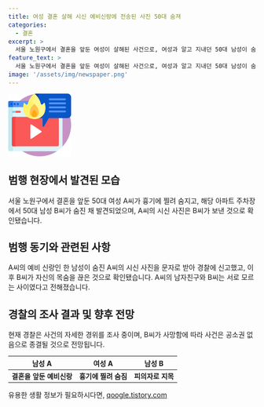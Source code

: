 ```yaml
---
title: 여성 결혼 살해 시신 예비신랑에 전송된 사진 50대 숨져
categories:
  - 결혼
excerpt: >
  서울 노원구에서 결혼을 앞둔 여성이 살해된 사건으로, 여성과 알고 지내던 50대 남성이 숨진 채 발견됐습니다. 경찰은 여성이 남자친구와 모르는 남성 사이에 있었다고 전합니다. 여성의 시신 사진을 받은 남성이 경찰에 신고한 후, 여성과 연결된 50대 남성의 아파트에서 둘 다 숨진 채 발견됐습니다. 경찰은 남성이 여성을 살해한 뒤 자살한 것으로 보고 있습니다. 사건의 경위는 조사 중이며, B씨의 사망으로 사건이 종결될 전망입니다.
feature_text: >
  서울 노원구에서 결혼을 앞둔 여성이 살해된 사건으로, 여성과 알고 지내던 50대 남성이 숨진 채 발견됐습니다. 경찰은 여성이 남자친구와 모르는 남성 사이에 있었다고 전합니다. 여성의 시신 사진을 받은 남성이 경찰에 신고한 후, 여성과 연결된 50대 남성의 아파트에서 둘 다 숨진 채 발견됐습니다. 경찰은 남성이 여성을 살해한 뒤 자살한 것으로 보고 있습니다. 사건의 경위는 조사 중이며, B씨의 사망으로 사건이 종결될 전망입니다.
image: '/assets/img/newspaper.png'
---
```


<p><img src="/assets/img/news.png" alt="rentncar 속보" /></p>

<h2 data-ke-size="size26">범행 현장에서 발견된 모습</h2>

<p data-ke-size="size16">서울 노원구에서 결혼을 앞둔 50대 여성 A씨가 흉기에 찔려 숨지고, 해당 아파트 주차장에서 50대 남성 B씨가 숨진 채 발견되었으며, A씨의 시신 사진은 B씨가 보낸 것으로 확인됐습니다.</p>

<h2 data-ke-size="size26">범행 동기와 관련된 사항</h2>

<p data-ke-size="size16">A씨의 예비 신랑인 한 남성이 숨진 A씨의 시신 사진을 문자로 받아 경찰에 신고했고, 이후 B씨가 자신의 목숨을 끊은 것으로 확인됐습니다. A씨의 남자친구와 B씨는 서로 모르는 사이였다고 전해졌습니다.</p>

<h2 data-ke-size="size26">경찰의 조사 결과 및 향후 전망</h2>

<p data-ke-size="size16">현재 경찰은 사건의 자세한 경위를 조사 중이며, B씨가 사망함에 따라 사건은 공소권 없음으로 종결될 것으로 전망됩니다.</p>

<table>
  <thead>
    <tr>
      <th>남성 A</th>
      <th>여성 A</th>
      <th>남성 B</th>
    </tr>
  </thead>
  <tbody>
    <tr>
      <td style="text-align: center; height: 17px;"><b>결혼을 앞둔 예비신랑</b></td>
      <td style="text-align: center; height: 17px;"><b>흉기에 찔려 숨짐</b></td>
      <td style="text-align: center; height: 17px;"><b>피의자로 지목</b></td>
    </tr>
  </tbody>
</table>
유용한 생활 정보가 필요하시다면, <a href="https://qoogle.tistory.com" rel="dofollow">qoogle.tistory.com</a>


